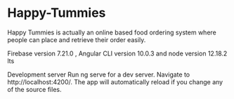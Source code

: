 # Happy-Tummies

Happy Tummies is actually an online based food ordering system where people can place and retrieve their order easily.

Firebase version 7.21.0 , Angular CLI version 10.0.3 and node version 12.18.2 lts

Development server
Run ng serve for a dev server. Navigate to http://localhost:4200/. The app will automatically reload if you change any of the source files.


